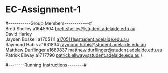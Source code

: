 # EC-Assignment-1

#-----------Group Members------------#\
Brett Shelley a1645904 brett.shelley@student.adelaide.edu.au \
David Harley\
Jayden Boskell       a1705111  a1705111@student.adelaide.edu.au \
Raymond Habis        a1631834  raymond.habis@student.adelaide.edu.au \
Matthew Durflinger   a1669837  matthew.durflinger@student.adelaide.edu.au \
Patrick Ellway       a1717790  patrick.ellway@student.adelaide.edu.au \

#--------Running Instructions--------#
